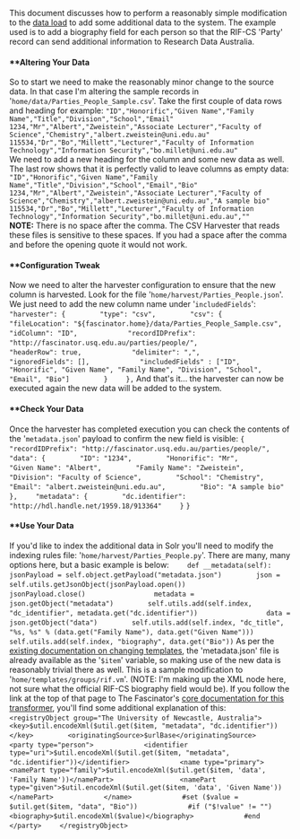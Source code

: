 This document discusses how to perform a reasonably simple modification to the [data load](documentation-system-administration-administering-mint-loading-data) to add some additional data to the system. The example used is to add a biography field for each person so that the RIF-CS 'Party' record can send additional information to Research Data Australia. 
#### **[]()Altering Your Data
 
So to start we need to make the reasonably minor change to the source data. In that case I'm altering the sample records in '`home/data/Parties_People_Sample.csv`'. Take the first couple of data rows and heading for example: 
 `"ID","Honorific","Given Name","Family Name","Title","Division","School","Email"`
 `1234,"Mr","Albert","Zweistein","Associate Lecturer","Faculty of Science","Chemistry","albert.zweistein@uni.edu.au"`
 `115534,"Dr","Bo","Millett","Lecturer","Faculty of Information Technology","Information Security","bo.millet@uni.edu.au"`  
We need to add a new heading for the column and some new data as well. The last row shows that it is perfectly valid to leave columns as empty data: 
 `"ID","Honorific","Given Name","Family Name","Title","Division","School","Email","Bio"`
 `1234,"Mr","Albert","Zweistein","Associate Lecturer","Faculty of Science","Chemistry","albert.zweistein@uni.edu.au","A sample bio"` `115534,"Dr","Bo","Millett","Lecturer","Faculty of Information Technology","Information Security","bo.millet@uni.edu.au",""`  
**NOTE:** There is no space after the comma. The CSV Harvester that reads these files is sensitive to these spaces. If you had a space after the comma and before the opening quote it would not work. 
#### **[]()Configuration Tweak
 
Now we need to alter the harvester configuration to ensure that the new column is harvested. Look for the file '`home/harvest/Parties_People.json`'. We just need to add the new column name under '`includedFields`': 
 `    "harvester": {`
 `        "type": "csv",`
 `        "csv": {`
 `            "fileLocation": "${fascinator.home}/data/Parties_People_Sample.csv",`
 `            "idColumn": "ID",`
 `            "recordIDPrefix": "http://fascinator.usq.edu.au/parties/people/",`
 `            "headerRow": true,`
 `            "delimiter": ",",`
 `            "ignoredFields": [],`
 `            "includedFields" : ["ID", "Honorific", "Given Name", "Family Name", "Division", "School", "Email", "Bio"]`
 `        }`
 `    },` 
And that's it... the harvester can now be executed again the new data will be added to the system. 
#### **[]()Check Your Data
 
Once the harvester has completed execution you can check the contents of the '`metadata.json`' payload to confirm the new field is visible: 
 `{`
 `    "recordIDPrefix": "http://fascinator.usq.edu.au/parties/people/",`
 `    "data": {`
 `        "ID": "1234",`
 `        "Honorific": "Mr",`
 `        "Given Name": "Albert",`
 `        "Family Name": "Zweistein",`
 `        "Division": "Faculty of Science",`
 `        "School": "Chemistry",`
 `        "Email": "albert.zweistein@uni.edu.au",`
 `        "Bio": "A sample bio"`
 `    },`
 `    "metadata": {`
 `        "dc.identifier": "http://hdl.handle.net/1959.18/913364"`
 `    }`
 `}`  
#### **[]()Use Your Data
 
If you'd like to index the additional data in Solr you'll need to modify the indexing rules file: '`home/harvest/Parties_People.py`'. There are many, many options here, but a basic example is below: 
 `    def __metadata(self):`
 `        jsonPayload = self.object.getPayload("metadata.json")`
 `        json = self.utils.getJsonObject(jsonPayload.open())`
 `        jsonPayload.close()`
 `        `
 `        metadata = json.getObject("metadata")`
 `        self.utils.add(self.index, "dc_identifier", metadata.get("dc.identifier"))`
 `        `
 `        data = json.getObject("data")`
 `        self.utils.add(self.index, "dc_title", "%s, %s" % (data.get("Family Name"), data.get("Given Name")))`
 `        self.utils.add(self.index, "biography", data.get("Bio"))` 
As per the [existing documentation on changing templates](documentation-system-administration-general-administration-metadata-templates), the 'metadata.json' file is already available as the '`$item`' variable, so making use of the new data is reasonably trivial there as well. This is a sample modification to '`home/templates/groups/rif.vm`'. (NOTE: I'm making up the XML node here, not sure what the official RIF-CS biography field would be).
If you follow the link at the top of that page to The Fascinator's [core documentation for this transformer](http://sites.google.com/site/fascinatorhome/home/documentation/technical/documents/plugins/transformer/json-velocity-transformer), you'll find some additional explanation of this: 
 `    <registryObject group="The University of Newcastle, Australia">`
 `        <key>$util.encodeXml($util.get($item, "metadata", "dc.identifier"))</key>`
 `        <originatingSource>$urlBase</originatingSource>`
 `        <party type="person">`
 `            <identifier type="uri">$util.encodeXml($util.get($item, "metadata", "dc.identifier"))</identifier>`
 `            <name type="primary">`
 `                <namePart type="family">$util.encodeXml($util.get($item, 'data', 'Family Name'))</namePart>`
 `                <namePart type="given">$util.encodeXml($util.get($item, 'data', 'Given Name'))</namePart>`
 `            </name>`
 `            #set ($value = $util.get($item, "data", "Bio"))`
 `            #if ("$!value" != "")`
 `            <biography>$util.encodeXml($value)</biography>`
 `            #end`
 `        </party>`
 `    </registryObject>`